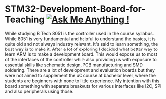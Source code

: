 # STM32-Development-Board-for-Teaching [![Ask Me Anything !](https://img.shields.io/badge/Ask%20me-anything-1abc9c.svg)](https://GitHub.com/Naereen/ama)

While studying B Tech 8051 is the controller used in the course syllabus. While 8051 is very fundamental and helpful to understand the basics, it is quite old and not always industry relevant.  It's said to learn something, the best way is to make it. After a lot of exploring I decided what better way to learn ARM is to make a development board. This would expose us to most of the interfaces of the controller while also providing us with exposure to essential skills like schematic design, PCB manufacturing and SMD soldering.  There are a lot of development and evaluation boards but they were not aimed to supplement the uC course at bachelor level, where the students are beginners with none to little experience.  My intention with this board something with separate breakouts for various interfaces like I2C, SPI and also peripherals using those.

